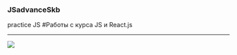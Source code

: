 ### JSadvanceSkb
practice JS
#Работы с курса JS и React.js
____
<img src="https://www.google.com/url?sa=i&url=https%3A%2F%2Fwww.pinterest.com%2Fveralushnikova%2F%25D0%25BA%25D1%2580%25D0%25B0%25D1%2581%25D0%25B8%25D0%25B2%25D1%258B%25D0%25B5-%25D0%25BA%25D0%25B0%25D1%2580%25D1%2582%25D0%25B8%25D0%25BD%25D0%25BA%25D0%25B8%2F&psig=AOvVaw0O90qIjggP6ePKNb0lzqtj&ust=1686125644342000&source=images&cd=vfe&ved=0CBEQjRxqFwoTCNCo3NGZrv8CFQAAAAAdAAAAABAE">
